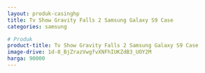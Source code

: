 ```yaml
---
layout: produk-casinghp
title: Tv Show Gravity Falls 2 Samsung Galaxy S9 Case
categories: samsung

# Produk
product-title: Tv Show Gravity Falls 2 Samsung Galaxy S9 Case
image-drive: 1d-8_BjZrazVwgfvXNFhIUKZdB3_UOY2M
harga: 90000
---
```

